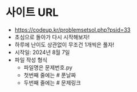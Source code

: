 # 사이트 URL
- https://codeup.kr/problemsetsol.php?psid=33
- 초심으로 돌아가 다시 시작해보자!
- 하루에 난이도 상관없이 무조건 1개씩은 풀자!
- 시작일: 2024년 8월 7일
- 파일 작성 형식
  - 파일명은 문제번호.py
  - 첫번째 줄에는 # 푼날짜
  - 두번째 줄에는 # 문제링크
